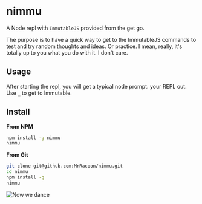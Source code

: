 nimmu
====

A Node repl with `ImmutableJS` provided from the get go.

The purpose is to have a quick way to get to the ImmutableJS commands to test
and try random thoughts and ideas. Or practice. I mean, really, it's totally up
to you what you do with it. I don't care.

Usage
-----

After starting the repl, you will get a typical node prompt. your REPL out. Use
`_` to get to Immutable.


Install
-------

**From NPM**

```bash
npm install -g nimmu
nimmu
```

**From Git**

```bash
git clone git@github.com:MrRacoon/nimmu.git
cd nimmu
npm install -g
nimmu
```

![Now we dance](http://www.lovethisgif.com/uploaded_images/48773-Colbert-Rockettes-Get-Lucky-Coachella-Dance-Party-Gif-Pandawhale.gif)

